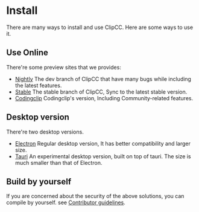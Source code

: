 # Install
There are many ways to install and use ClipCC. Here are some ways to use it.
## Use Online
There're some preview sites that we provides:
- [Nightly](https://codingclip.com/editor/canary/) The dev branch of ClipCC that have many bugs while including the latest features.
- [Stable](https://codingclip.com/editor/stable/) The stable branch of ClipCC, Sync to the latest stable version.
- [Codingclip](https://codingclip.com/editor/) Codingclip's version, Including Community-related features.

## Desktop version
There're two desktop versions.

- [Electron](https://github.com/Clipteam/clipcc-desktop/releases) Regular desktop version, It has better compatibility and larger size.
- [Tauri](https://github.com/Clipteam/clipcc-desktop-tauri/releases) An experimental desktop version, built on top of tauri. The size is much smaller than that of Electron.

## Build by yourself
If you are concerned about the security of the above solutions, you can compile by yourself. see [Contributor guidelines](https://github.com/Clipteam/clipcc/blob/dev/3.2/CONTRIBUTING.md).

